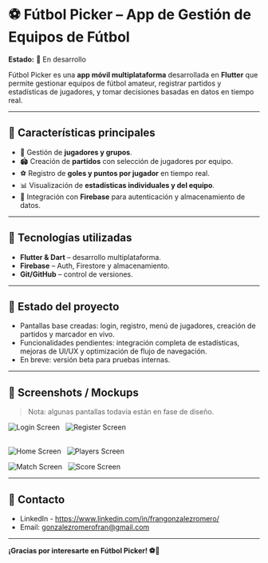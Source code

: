 # ⚽ Fútbol Picker – App de Gestión de Equipos de Fútbol

**Estado:** 🚧 En desarrollo

Fútbol Picker es una **app móvil multiplataforma** desarrollada en **Flutter** que permite gestionar equipos de fútbol amateur, registrar partidos y estadísticas de jugadores, y tomar decisiones basadas en datos en tiempo real.

---

## 🔹 Características principales
- 👥 Gestión de **jugadores y grupos**.  
- 🏟️ Creación de **partidos** con selección de jugadores por equipo.  
- ⚽ Registro de **goles y puntos por jugador** en tiempo real.  
- 📊 Visualización de **estadísticas individuales y del equipo**.  
- 🔐 Integración con **Firebase** para autenticación y almacenamiento de datos.  

---

## 🔹 Tecnologías utilizadas
- **Flutter & Dart** – desarrollo multiplataforma.  
- **Firebase** – Auth, Firestore y almacenamiento.    
- **Git/GitHub** – control de versiones.  
 

---

## 🔹 Estado del proyecto
- Pantallas base creadas: login, registro, menú de jugadores, creación de partidos y marcador en vivo.  
- Funcionalidades pendientes: integración completa de estadísticas, mejoras de UI/UX y optimización de flujo de navegación.  
- En breve: versión beta para pruebas internas.  

---

## 🔹 Screenshots / Mockups
> Nota: algunas pantallas todavía están en fase de diseño.

![Login Screen](assets/images/login_screen.png) &nbsp; ![Register Screen](assets/images/register_screen.png)  
<br>

![Home Screen](assets/images/home_screen.png) &nbsp; ![Players Screen](assets/images/players_screen.png) 
<br>

![Match Screen](assets/images/match_screen.png) &nbsp; ![Score Screen](assets/images/score_screen.png) 
 



---

## 🔹 Contacto
- LinkedIn - https://www.linkedin.com/in/frangonzalezromero/  
- Email: gonzalezromerofran@gmail.com 

---

**¡Gracias por interesarte en Fútbol Picker! ⚽🚀**
